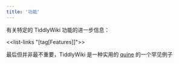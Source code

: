 ```yaml
---
title: '功能'
---
```


有关特定的 TiddlyWiki 功能的进一步信息：

<<list-links "[tag[Features]]">>

最后但并非最不重要，TiddlyWiki 是一种实用的 [quine](Quine) 的一个罕见例子
